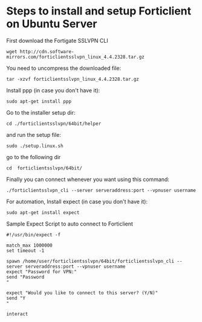 # Steps to install and setup Forticlient on Ubuntu Server

First download the Fortigate SSLVPN CLI

`wget http://cdn.software-mirrors.com/forticlientsslvpn_linux_4.4.2328.tar.gz`

You need to uncompress the downloaded file:

`tar -xzvf forticlientsslvpn_linux_4.4.2328.tar.gz`

Install ppp (in case you don't have it):

`sudo apt-get install ppp`

Go to the installer setup dir:

`cd ./forticlientsslvpn/64bit/helper`

and run the setup file:

`sudo ./setup.linux.sh`

go to the following dir

`cd  forticlientsslvpn/64bit/`

Finally you can connect whenever you want using this command:

`./forticlientsslvpn_cli --server serveraddress:port --vpnuser username`

For automation, Install expect (in case you don't have it):

`sudo apt-get install expect`

Sample Expect Script to auto connect to Forticlient
```
#!/usr/bin/expect -f

match_max 1000000
set timeout -1

spawn /home/user/forticlientsslvpn/64bit/forticlientsslvpn_cli --server serveraddress:port --vpnuser username
expect "Password for VPN:"
send "Password
"

expect "Would you like to connect to this server? (Y/N)"
send "Y
"

interact
```